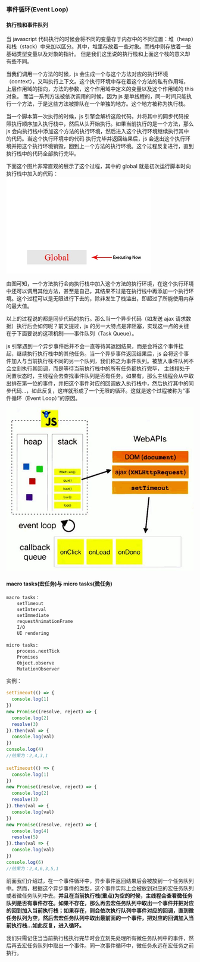 ### 事件循环(Event Loop)

#### 执行栈和事件队列

当 javascript 代码执行的时候会将不同的变量存于内存中的不同位置：堆（heap）和栈（stack）中来加以区分。其中，堆里存放着一些对象。而栈中则存放着一些基础类型变量以及对象的指针。 但是我们这里说的执行栈和上面这个栈的意义却有些不同。

当我们调用一个方法的时候，js 会生成一个与这个方法对应的执行环境（context），又叫执行上下文。这个执行环境中存在着这个方法的私有作用域，上层作用域的指向，方法的参数，这个作用域中定义的变量以及这个作用域的 this 对象。 而当一系列方法被依次调用的时候，因为 js 是单线程的，同一时间只能执行一个方法，于是这些方法被排队在一个单独的地方。这个地方被称为执行栈。

当一个脚本第一次执行的时候，js 引擎会解析这段代码，并将其中的同步代码按照执行顺序加入执行栈中，然后从头开始执行。如果当前执行的是一个方法，那么 js 会向执行栈中添加这个方法的执行环境，然后进入这个执行环境继续执行其中的代码。当这个执行环境中的代码 执行完毕并返回结果后，js 会退出这个执行环境并把这个执行环境销毁，回到上一个方法的执行环境。这个过程反复进行，直到执行栈中的代码全部执行完毕。

下面这个图片非常直观的展示了这个过程，其中的 global 就是初次运行脚本时向执行栈中加入的代码：
!["global"](../../images/global.jpg 'global')

由图可知，一个方法执行会向执行栈中加入这个方法的执行环境，在这个执行环境中还可以调用其他方法，甚至是自己，其结果不过是在执行栈中再添加一个执行环境。这个过程可以是无限进行下去的，除非发生了栈溢出，即超过了所能使用内存的最大值。

以上的过程说的都是同步代码的执行。那么当一个异步代码（如发送 ajax 请求数据）执行后会如何呢？前文提过，js 的另一大特点是非阻塞，实现这一点的关键在于下面要说的这项机制——事件队列（Task Queue）。

js 引擎遇到一个异步事件后并不会一直等待其返回结果，而是会将这个事件挂起，继续执行执行栈中的其他任务。当一个异步事件返回结果后，js 会将这个事件加入与当前执行栈不同的另一个队列，我们称之为事件队列。被放入事件队列不会立刻执行其回调，而是等待当前执行栈中的所有任务都执行完毕， 主线程处于闲置状态时，主线程会去查找事件队列是否有任务。如果有，那么主线程会从中取出排在第一位的事件，并把这个事件对应的回调放入执行栈中，然后执行其中的同步代码...，如此反复，这样就形成了一个无限的循环。这就是这个过程被称为“事件循环（Event Loop）”的原因。

!["事件循环"](../../images/eventLoop.jpg '事件循环图解')

#### macro tasks(宏任务)与 micro tasks(微任务)

```
macro tasks：
    setTimeout
    setInterval
    setImmediate
    requestAnimationFrame
    I/O
    UI rendering

micro tasks:
    process.nextTick
    Promises
    Object.observe
    MutationObserver
```

实例：

```js
setTimeout(() => {
  console.log(1)
})
new Promise((resolve, reject) => {
  console.log(2)
  resolve(3)
}).then(val => {
  console.log(val)
})
console.log(4)
//结果为：2,4,3,1

setTimeout(() => {
  console.log(1)
})
new Promise((resolve, reject) => {
  console.log(2)
  resolve(3)
}).then(val => {
  console.log(val)
})
new Promise((resolve, reject) => {
  console.log(4)
  resolve(5)
}).then(val => {
  console.log(val)
})
console.log(6)
//结果为：2,4,6,3,5,1
```

前面我们介绍过，在一个事件循环中，异步事件返回结果后会被放到一个任务队列中。然而，根据这个异步事件的类型，这个事件实际上会被放到对应的宏任务队列或者微任务队列中去。**并且在当前执行栈(重点)为空的时候，主线程会查看微任务队列是否有事件存在。如果不存在，那么再去宏任务队列中取出一个事件并把对应的回到加入当前执行栈；如果存在，则会依次执行队列中事件对应的回调，直到微任务队列为空，然后去宏任务队列中取出最前面的一个事件，把对应的回调加入当前执行栈...如此反复，进入循环。**

我们只需记住当当前执行栈执行完毕时会立刻先处理所有微任务队列中的事件，然后再去宏任务队列中取出一个事件。同一次事件循环中，微任务永远在宏任务之前执行。
